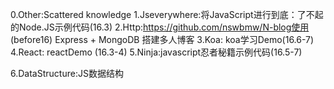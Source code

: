 0.Other:Scattered knowledge
1.Jseverywhere:将JavaScript进行到底：了不起的Node.JS示例代码(16.3)
2.Http:https://github.com/nswbmw/N-blog使用 (before16)
  Express + MongoDB 搭建多人博客
3.Koa:   koa学习Demo(16.6-7)
4.React: reactDemo   (16.3-4)
5.Ninja:javascript忍者秘籍示例代码(16.5-7)

6.DataStructure:JS数据结构